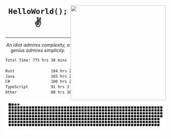 <div text-align="center">
    <img src="https://i.imgur.com/h1q15Kt.gife" align="right" width="299" height="299">
    <h1 align="center"><code>HelloWorld();</code> ✌️</h1>
    <hr>
    <p align="center"><i>An idiot admires complexity, a genius admires simplicity.</i></p>
</div>

<!--START_SECTION:waka-->

```txt
Total Time: 775 hrs 38 mins

Rust                184 hrs 20 mins █████▒░░░░░░░░░░░░░░░░░░░   21.53 %
Java                165 hrs 27 mins ████▓░░░░░░░░░░░░░░░░░░░░   19.32 %
C#                  100 hrs 26 mins ███░░░░░░░░░░░░░░░░░░░░░░   11.73 %
TypeScript          91 hrs 3 mins   ██▓░░░░░░░░░░░░░░░░░░░░░░   10.63 %
Other               80 hrs 38 mins  ██▒░░░░░░░░░░░░░░░░░░░░░░   09.42 %
```

<!--END_SECTION:waka-->

<picture>
  <source media="(prefers-color-scheme: dark)" srcset="https://raw.githubusercontent.com/Somfic/Somfic/main/github-contribution-grid-snake-dark.svg">
  <source media="(prefers-color-scheme: light)" srcset="https://raw.githubusercontent.com/Somfic/Somfic/main/github-contribution-grid-snake.svg">
  <img alt="github contribution grid snake animation" src="https://raw.githubusercontent.com/Somfic/Somfic/main/github-contribution-grid-snake.svg">
</picture>
